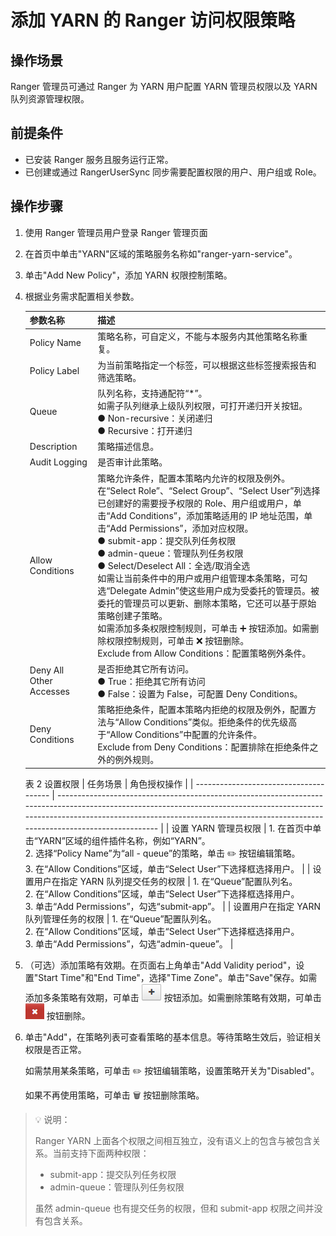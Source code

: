 # 添加 YARN 的 Ranger 访问权限策略

## 操作场景

Ranger 管理员可通过 Ranger 为 YARN 用户配置 YARN 管理员权限以及 YARN
队列资源管理权限。

## 前提条件

- 已安装 Ranger 服务且服务运行正常。
- 已创建或通过 RangerUserSync 同步需要配置权限的用户、用户组或 Role。

## 操作步骤

1. 使用 Ranger 管理员用户登录 Ranger 管理页面

2. 在首页中单击"YARN"区域的策略服务名称如"ranger-yarn-service"。

3. 单击"Add New Policy"，添加 YARN 权限控制策略。

4. 根据业务需求配置相关参数。

   | 参数名称                | 描述                                                         |
   | ----------------------- | ------------------------------------------------------------ |
   | Policy Name             | 策略名称，可自定义，不能与本服务内其他策略名称重复。         |
   | Policy Label            | 为当前策略指定一个标签，可以根据这些标签搜索报告和筛选策略。 |
   | Queue                   | 队列名称，支持通配符“\*”。<br/>如需子队列继承上级队列权限，可打开递归开关按钮。<br/>● Non-recursive：关闭递归 <br/>● Recursive：打开递归 |
   | Description             | 策略描述信息。                                               |
   | Audit Logging           | 是否审计此策略。                                             |
   | Allow Conditions        | 策略允许条件，配置本策略内允许的权限及例外。<br/>在“Select Role”、“Select Group”、“Select User”列选择已创建好的需要授予权限的 Role、用户组或用户，单击“Add Conditions”，添加策略适用的 IP 地址范围，单击“Add Permissions”，添加对应权限。<br/>● submit-app：提交队列任务权限<br/>● admin-queue：管理队列任务权限<br/>● Select/Deselect All：全选/取消全选<br/>如需让当前条件中的用户或用户组管理本条策略，可勾选“Delegate Admin”使这些用户成为受委托的管理员。被委托的管理员可以更新、删除本策略，它还可以基于原始策略创建子策略。<br/>如需添加多条权限控制规则，可单击 ➕ 按钮添加。如需删除权限控制规则，可单击 ❌ 按钮删除。<br/>Exclude from Allow Conditions：配置策略例外条件。 |
   | Deny All Other Accesses | 是否拒绝其它所有访问。<br/>● True：拒绝其它所有访问 <br/>● False：设置为 False，可配置 Deny Conditions。 |
   | Deny Conditions         | 策略拒绝条件，配置本策略内拒绝的权限及例外，配置方法与“Allow Conditions”类似。拒绝条件的优先级高于“Allow Conditions”中配置的允许条件。<br/>Exclude from Deny Conditions：配置排除在拒绝条件之外的例外规则。 |

   表 2 设置权限
   | 任务场景 | 角色授权操作 |
   | -------------------------------------- | ------------------------------------------------------------------------------------------------------------------------------------------------------------------------------------------------------------------------------------------------------- |
   | 设置 YARN 管理员权限 | 1. 在首页中单击“YARN”区域的组件插件名称，例如“YARN”。<br/>2. 选择“Policy Name”为“all - queue”的策略，单击 ✏️ 按钮编辑策略。<br/>3. 在“Allow Conditions”区域，单击“Select User”下选择框选择用户。 |
   | 设置用户在指定 YARN 队列提交任务的权限 | 1. 在“Queue”配置队列名。<br/>2. 在“Allow Conditions”区域，单击“Select User”下选择框选择用户。<br/>3. 单击“Add Permissions”，勾选“submit-app”。 |
   | 设置用户在指定 YARN 队列管理任务的权限 | 1. 在“Queue”配置队列名。<br/>2. 在“Allow Conditions”区域，单击“Select User”下选择框选择用户。<br/>3. 单击“Add Permissions”，勾选“admin-queue”。 |

5. （可选）添加策略有效期。在页面右上角单击"Add Validity period"，设置"Start Time"和"End Time"，选择"Time Zone"。单击"Save"保存。如需添加多条策略有效期，可单击 ![img](assets/be66f4ad611209b10b8e90a03800879b5658f1d6.png) 按钮添加。如需删除策略有效期，可单击 ![img](assets/2997bbe39865ff5d241003e1a9d108851c43235e.png) 按钮删除。

6. 单击"Add"，在策略列表可查看策略的基本信息。等待策略生效后，验证相关权限是否正常。

   如需禁用某条策略，可单击 ✏️ 按钮编辑策略，设置策略开关为"Disabled"。

   如果不再使用策略，可单击 🗑️ 按钮删除策略。

> 💡 说明：
>
> Ranger YARN 上面各个权限之间相互独立，没有语义上的包含与被包含关系。当前支持下面两种权限：
> 
>- submit-app：提交队列任务权限
> - admin-queue：管理队列任务权限
> 
>虽然 admin-queue 也有提交任务的权限，但和 submit-app 权限之间并没有包含关系。

